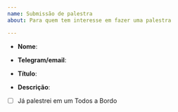 ```yaml
---
name: Submissão de palestra
about: Para quem tem interesse em fazer uma palestra

---
```


- **Nome**:
- **Telegram/email**:

- **Título**:
- **Descrição**:

- [ ] Já palestrei em um Todos a Bordo
